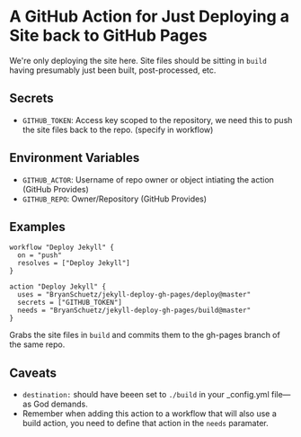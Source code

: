 # A GitHub Action for Just Deploying a Site back to GitHub Pages

We're only deploying the site here. Site files should be sitting in `build` having presumably just been built, post-processed, etc.

## Secrets
* `GITHUB_TOKEN`: Access key scoped to the repository, we need this to push the site files back to the repo. (specify in workflow)
  
## Environment Variables
* `GITHUB_ACTOR`: Username of repo owner or object intiating the action (GitHub Provides)
* `GITHUB_REPO`: Owner/Repository (GitHub Provides)

## Examples

```hcl
workflow "Deploy Jekyll" {
  on = "push"
  resolves = ["Deploy Jekyll"]
}

action "Deploy Jekyll" {
  uses = "BryanSchuetz/jekyll-deploy-gh-pages/deploy@master"
  secrets = ["GITHUB_TOKEN"]
  needs = "BryanSchuetz/jekyll-deploy-gh-pages/build@master"
}
```

Grabs the site files in `build` and commits them to the gh-pages branch of the same repo.

## Caveats

* `destination:` should have beeen set to `./build` in your _config.yml file—as God demands.
* Remember when adding this action to a workflow that will also use a build action, you need to define that action in the `needs` paramater.
